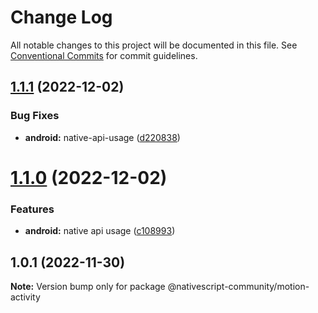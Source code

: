 # Change Log

All notable changes to this project will be documented in this file.
See [Conventional Commits](https://conventionalcommits.org) for commit guidelines.

## [1.1.1](https://github.com/nativescript-community/motion-activity/compare/v1.1.0...v1.1.1) (2022-12-02)


### Bug Fixes

* **android:** native-api-usage ([d220838](https://github.com/nativescript-community/motion-activity/commit/d22083823dd5d83ad276d6bda1637783b3689f9f))





# [1.1.0](https://github.com/nativescript-community/motion-activity/compare/v1.0.1...v1.1.0) (2022-12-02)


### Features

* **android:** native api usage ([c108993](https://github.com/nativescript-community/motion-activity/commit/c108993d9adb81ff9f3c5193ede77a12b100b808))





## 1.0.1 (2022-11-30)

**Note:** Version bump only for package @nativescript-community/motion-activity
